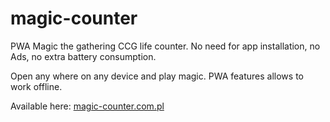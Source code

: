 # magic-counter
PWA Magic the gathering CCG life counter. No need for app installation, no Ads, no extra battery consumption.

Open any where on any device and play magic. PWA features allows to work offline.

Available here: [magic-counter.com.pl](https://magic-counter.com.pl/game-board)
